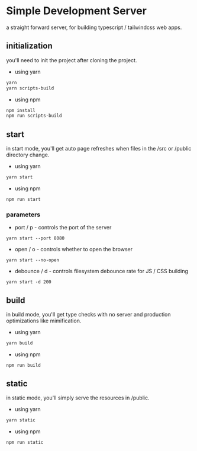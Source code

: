 # Simple Development Server

a straight forward server, for building typescript / tailwindcss web apps.

## initialization

you'll need to init the project after cloning the project.

- using yarn

```bash
yarn
yarn scripts-build
```

- using npm

```bash
npm install
npm run scripts-build
```

## start

in start mode, you'll get auto page refreshes when files in the /src or /public directory change.

- using yarn

```bash
yarn start
```

- using npm

```bash
npm run start
```

### parameters

- port / p - controls the port of the server

```
yarn start --port 8080
```

- open / o - controls whether to open the browser

```
yarn start --no-open
```

- debounce / d - controls filesystem debounce rate for JS / CSS building

```
yarn start -d 200
```

## build

in build mode, you'll get type checks with no server and production optimizations like mimification.

- using yarn

```bash
yarn build
```

- using npm

```bash
npm run build
```

## static

in static mode, you'll simply serve the resources in /public.

- using yarn

```bash
yarn static
```

- using npm

```bash
npm run static
```
